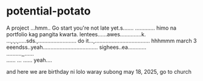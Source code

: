 # potential-potato
A project
...hmm..
Go start you're not late yet.s.......
.............
himo na portfolio kag pangita kwarta. lentees......awes..............k.
...,.,.,.....sds.,.........................
do it...,....................................
 hhhmmm march 3 eeendss..yeah....................................
 sighees..ea............
 <br>..........,,......
 <br>......
...
......
 yeah....

 and here we are birthday ni lolo waray subong may 18, 2025, go to church
<!-- I will start today freelancing and VA help meqq....

help me help me helpppp.....

mashed potato
heyy

hello. s.
